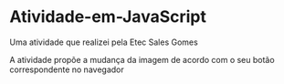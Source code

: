 # Atividade-em-JavaScript
Uma atividade que realizei pela Etec Sales Gomes


A atividade propõe a mudança da imagem de acordo com o seu botão correspondente no navegador
